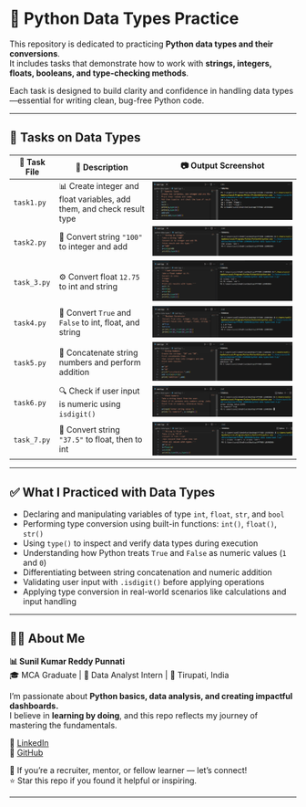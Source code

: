 # 🧠 Python Data Types Practice  

This repository is dedicated to practicing **Python data types and their conversions**.  
It includes tasks that demonstrate how to work with **strings, integers, floats, booleans, and type-checking methods**.  

Each task is designed to build clarity and confidence in handling data types—essential for writing clean, bug-free Python code.  

---

## 📂 Tasks on Data Types

| 🧪 Task File   | 📄 Description                                                        | 📷 Output Screenshot       |
|---------------|------------------------------------------------------------------------|----------------------------|
| `task1.py`    | 📊 Create integer and float variables, add them, and check result type |  ![Task 1](task%201.png)   |
| `task2.py`    | 🔢 Convert string `"100"` to integer and add                           | ![Task 2](task%202.png)   |
| `task_3.py`   | ⚙️ Convert float `12.75` to int and string                             | ![Task 3](task%203.png)      |
| `task4.py`    | 🔁 Convert `True` and `False` to int, float, and string                | ![Task 4](task%204.png)       |
| `task5.py`    | 🔗 Concatenate string numbers and perform addition                     |  ![Task 5](task%205.png)      |
| `task6.py`    | 🔍 Check if user input is numeric using `isdigit()`                    | ![Task 6](task%206.png)       |
| `task_7.py`   | 🔄 Convert string `"37.5"` to float, then to int                       | ![Task 7](task%207.png)     |

---

## ✅ What I Practiced with Data Types  

- Declaring and manipulating variables of type `int`, `float`, `str`, and `bool`  
- Performing type conversion using built-in functions: `int()`, `float()`, `str()`  
- Using `type()` to inspect and verify data types during execution  
- Understanding how Python treats `True` and `False` as numeric values (`1` and `0`)  
- Differentiating between string concatenation and numeric addition  
- Validating user input with `.isdigit()` before applying operations  
- Applying type conversion in real-world scenarios like calculations and input handling

---

## 👨‍💻 About Me  

**📊 Sunil Kumar Reddy Punnati**  
🎓 MCA Graduate | 💼 Data Analyst Intern | 📍 Tirupati, India  

I’m passionate about **Python basics, data analysis, and creating impactful dashboards.**  
I believe in **learning by doing**, and this repo reflects my journey of mastering the fundamentals.  

🔗 [LinkedIn](https://www.linkedin.com/in/sunil-kumar-reddy-punnati-a0a279308/)  
🔗 [GitHub](https://github.com/sunilkumarreddypunnati)  

🙌 If you’re a recruiter, mentor, or fellow learner — let’s connect!  
⭐ Star this repo if you found it helpful or inspiring.  

---
